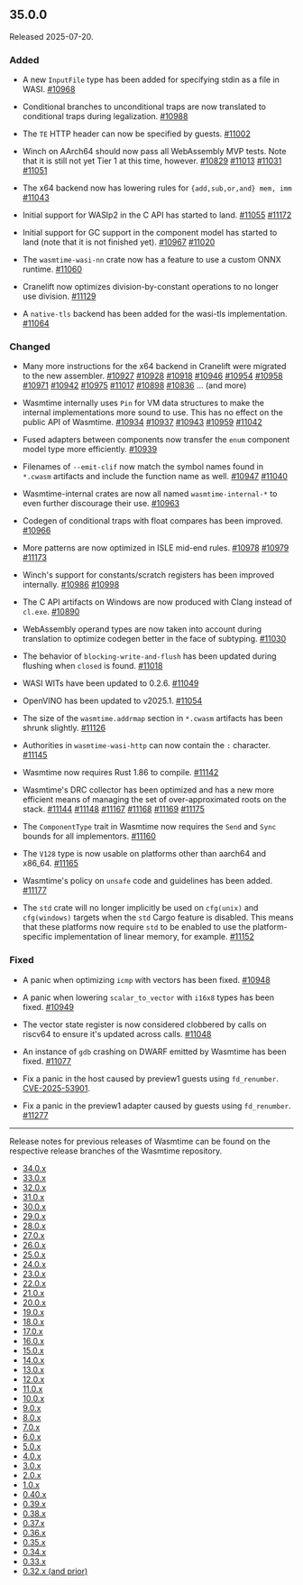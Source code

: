 ## 35.0.0

Released 2025-07-20.

### Added

* A new `InputFile` type has been added for specifying stdin as a file in WASI.
  [#10968](https://github.com/bytecodealliance/wasmtime/pull/10968)

* Conditional branches to unconditional traps are now translated to conditional
  traps during legalization.
  [#10988](https://github.com/bytecodealliance/wasmtime/pull/10988)

* The `TE` HTTP header can now be specified by guests.
  [#11002](https://github.com/bytecodealliance/wasmtime/pull/11002)

* Winch on AArch64 should now pass all WebAssembly MVP tests. Note that it is
  still not yet Tier 1 at this time, however.
  [#10829](https://github.com/bytecodealliance/wasmtime/pull/10829)
  [#11013](https://github.com/bytecodealliance/wasmtime/pull/11013)
  [#11031](https://github.com/bytecodealliance/wasmtime/pull/11031)
  [#11051](https://github.com/bytecodealliance/wasmtime/pull/11051)

* The x64 backend now has lowering rules for `{add,sub,or,and} mem, imm`
  [#11043](https://github.com/bytecodealliance/wasmtime/pull/11043)

* Initial support for WASIp2 in the C API has started to land.
  [#11055](https://github.com/bytecodealliance/wasmtime/pull/11055)
  [#11172](https://github.com/bytecodealliance/wasmtime/pull/11172)

* Initial support for GC support in the component model has started to land
  (note that it is not finished yet).
  [#10967](https://github.com/bytecodealliance/wasmtime/pull/10967)
  [#11020](https://github.com/bytecodealliance/wasmtime/pull/11020)

* The `wasmtime-wasi-nn` crate now has a feature to use a custom ONNX runtime.
  [#11060](https://github.com/bytecodealliance/wasmtime/pull/11060)

* Cranelift now optimizes division-by-constant operations to no longer use
  division.
  [#11129](https://github.com/bytecodealliance/wasmtime/pull/11129)

* A `native-tls` backend has been added for the wasi-tls implementation.
  [#11064](https://github.com/bytecodealliance/wasmtime/pull/11064)

### Changed

* Many more instructions for the x64 backend in Cranelift were migrated to the
  new assembler.
  [#10927](https://github.com/bytecodealliance/wasmtime/pull/10927)
  [#10928](https://github.com/bytecodealliance/wasmtime/pull/10928)
  [#10918](https://github.com/bytecodealliance/wasmtime/pull/10918)
  [#10946](https://github.com/bytecodealliance/wasmtime/pull/10946)
  [#10954](https://github.com/bytecodealliance/wasmtime/pull/10954)
  [#10958](https://github.com/bytecodealliance/wasmtime/pull/10958)
  [#10971](https://github.com/bytecodealliance/wasmtime/pull/10971)
  [#10942](https://github.com/bytecodealliance/wasmtime/pull/10942)
  [#10975](https://github.com/bytecodealliance/wasmtime/pull/10975)
  [#11017](https://github.com/bytecodealliance/wasmtime/pull/11017)
  [#10898](https://github.com/bytecodealliance/wasmtime/pull/10898)
  [#10836](https://github.com/bytecodealliance/wasmtime/pull/10836)
  ... (and more)

* Wasmtime internally uses `Pin` for VM data structures to make the internal
  implementations more sound to use. This has no effect on the public API of
  Wasmtime.
  [#10934](https://github.com/bytecodealliance/wasmtime/pull/10934)
  [#10937](https://github.com/bytecodealliance/wasmtime/pull/10937)
  [#10943](https://github.com/bytecodealliance/wasmtime/pull/10943)
  [#10959](https://github.com/bytecodealliance/wasmtime/pull/10959)
  [#11042](https://github.com/bytecodealliance/wasmtime/pull/11042)

* Fused adapters between components now transfer the `enum` component model type
  more efficiently.
  [#10939](https://github.com/bytecodealliance/wasmtime/pull/10939)

* Filenames of `--emit-clif` now match the symbol names found in `*.cwasm`
  artifacts and include the function name as well.
  [#10947](https://github.com/bytecodealliance/wasmtime/pull/10947)
  [#11040](https://github.com/bytecodealliance/wasmtime/pull/11040)

* Wasmtime-internal crates are now all named `wasmtime-internal-*` to even
  further discourage their use.
  [#10963](https://github.com/bytecodealliance/wasmtime/pull/10963)

* Codegen of conditional traps with float compares has been improved.
  [#10966](https://github.com/bytecodealliance/wasmtime/pull/10966)

* More patterns are now optimized in ISLE mid-end rules.
  [#10978](https://github.com/bytecodealliance/wasmtime/pull/10978)
  [#10979](https://github.com/bytecodealliance/wasmtime/pull/10979)
  [#11173](https://github.com/bytecodealliance/wasmtime/pull/11173)

* Winch's support for constants/scratch registers has been improved internally.
  [#10986](https://github.com/bytecodealliance/wasmtime/pull/10986)
  [#10998](https://github.com/bytecodealliance/wasmtime/pull/10998)

* The C API artifacts on Windows are now produced with Clang instead of
  `cl.exe`.
  [#10890](https://github.com/bytecodealliance/wasmtime/pull/10890)

* WebAssembly operand types are now taken into account during translation to
  optimize codegen better in the face of subtyping.
  [#11030](https://github.com/bytecodealliance/wasmtime/pull/11030)

* The behavior of `blocking-write-and-flush` has been updated during flushing
  when `closed` is found.
  [#11018](https://github.com/bytecodealliance/wasmtime/pull/11018)

* WASI WITs have been updated to 0.2.6.
  [#11049](https://github.com/bytecodealliance/wasmtime/pull/11049)

* OpenVINO has been updated to v2025.1.
  [#11054](https://github.com/bytecodealliance/wasmtime/pull/11054)

* The size of the `wasmtime.addrmap` section in `*.cwasm` artifacts has been
  shrunk slightly.
  [#11126](https://github.com/bytecodealliance/wasmtime/pull/11126)

* Authorities in `wasmtime-wasi-http` can now contain the `:` character.
  [#11145](https://github.com/bytecodealliance/wasmtime/pull/11145)

* Wasmtime now requires Rust 1.86 to compile.
  [#11142](https://github.com/bytecodealliance/wasmtime/pull/11142)

* Wasmtime's DRC collector has been optimized and has a new more efficient means
  of managing the set of over-approximated roots on the stack.
  [#11144](https://github.com/bytecodealliance/wasmtime/pull/11144)
  [#11148](https://github.com/bytecodealliance/wasmtime/pull/11148)
  [#11167](https://github.com/bytecodealliance/wasmtime/pull/11167)
  [#11168](https://github.com/bytecodealliance/wasmtime/pull/11168)
  [#11169](https://github.com/bytecodealliance/wasmtime/pull/11169)
  [#11175](https://github.com/bytecodealliance/wasmtime/pull/11175)

* The `ComponentType` trait in Wasmtime now requires the `Send` and `Sync`
  bounds for all implementors.
  [#11160](https://github.com/bytecodealliance/wasmtime/pull/11160)

* The `V128` type is now usable on platforms other than aarch64 and x86\_64.
  [#11165](https://github.com/bytecodealliance/wasmtime/pull/11165)

* Wasmtime's policy on `unsafe` code and guidelines has been added.
  [#11177](https://github.com/bytecodealliance/wasmtime/pull/11177)

* The `std` crate will no longer implicitly be used on `cfg(unix)` and
  `cfg(windows)` targets when the `std` Cargo feature is disabled. This means
  that these platforms now require `std` to be enabled to use the
  platform-specific implementation of linear memory, for example.
  [#11152](https://github.com/bytecodealliance/wasmtime/pull/11152)

### Fixed

* A panic when optimizing `icmp` with vectors has been fixed.
  [#10948](https://github.com/bytecodealliance/wasmtime/pull/10948)

* A panic when lowering `scalar_to_vector` with `i16x8` types has been fixed.
  [#10949](https://github.com/bytecodealliance/wasmtime/pull/10949)

* The vector state register is now considered clobbered by calls on riscv64 to
  ensure it's updated across calls.
  [#11048](https://github.com/bytecodealliance/wasmtime/pull/11048)

* An instance of `gdb` crashing on DWARF emitted by Wasmtime has been fixed.
  [#11077](https://github.com/bytecodealliance/wasmtime/pull/11077)

* Fix a panic in the host caused by preview1 guests using `fd_renumber`.
  [CVE-2025-53901](https://github.com/bytecodealliance/wasmtime/security/advisories/GHSA-fm79-3f68-h2fc).

* Fix a panic in the preview1 adapter caused by guests using `fd_renumber`.
  [#11277](https://github.com/bytecodealliance/wasmtime/pull/11277)

--------------------------------------------------------------------------------

Release notes for previous releases of Wasmtime can be found on the respective
release branches of the Wasmtime repository.

<!-- ARCHIVE_START -->
* [34.0.x](https://github.com/bytecodealliance/wasmtime/blob/release-34.0.0/RELEASES.md)
* [33.0.x](https://github.com/bytecodealliance/wasmtime/blob/release-33.0.0/RELEASES.md)
* [32.0.x](https://github.com/bytecodealliance/wasmtime/blob/release-32.0.0/RELEASES.md)
* [31.0.x](https://github.com/bytecodealliance/wasmtime/blob/release-31.0.0/RELEASES.md)
* [30.0.x](https://github.com/bytecodealliance/wasmtime/blob/release-30.0.0/RELEASES.md)
* [29.0.x](https://github.com/bytecodealliance/wasmtime/blob/release-29.0.0/RELEASES.md)
* [28.0.x](https://github.com/bytecodealliance/wasmtime/blob/release-28.0.0/RELEASES.md)
* [27.0.x](https://github.com/bytecodealliance/wasmtime/blob/release-27.0.0/RELEASES.md)
* [26.0.x](https://github.com/bytecodealliance/wasmtime/blob/release-26.0.0/RELEASES.md)
* [25.0.x](https://github.com/bytecodealliance/wasmtime/blob/release-25.0.0/RELEASES.md)
* [24.0.x](https://github.com/bytecodealliance/wasmtime/blob/release-24.0.0/RELEASES.md)
* [23.0.x](https://github.com/bytecodealliance/wasmtime/blob/release-23.0.0/RELEASES.md)
* [22.0.x](https://github.com/bytecodealliance/wasmtime/blob/release-22.0.0/RELEASES.md)
* [21.0.x](https://github.com/bytecodealliance/wasmtime/blob/release-21.0.0/RELEASES.md)
* [20.0.x](https://github.com/bytecodealliance/wasmtime/blob/release-20.0.0/RELEASES.md)
* [19.0.x](https://github.com/bytecodealliance/wasmtime/blob/release-19.0.0/RELEASES.md)
* [18.0.x](https://github.com/bytecodealliance/wasmtime/blob/release-18.0.0/RELEASES.md)
* [17.0.x](https://github.com/bytecodealliance/wasmtime/blob/release-17.0.0/RELEASES.md)
* [16.0.x](https://github.com/bytecodealliance/wasmtime/blob/release-16.0.0/RELEASES.md)
* [15.0.x](https://github.com/bytecodealliance/wasmtime/blob/release-15.0.0/RELEASES.md)
* [14.0.x](https://github.com/bytecodealliance/wasmtime/blob/release-14.0.0/RELEASES.md)
* [13.0.x](https://github.com/bytecodealliance/wasmtime/blob/release-13.0.0/RELEASES.md)
* [12.0.x](https://github.com/bytecodealliance/wasmtime/blob/release-12.0.0/RELEASES.md)
* [11.0.x](https://github.com/bytecodealliance/wasmtime/blob/release-11.0.0/RELEASES.md)
* [10.0.x](https://github.com/bytecodealliance/wasmtime/blob/release-10.0.0/RELEASES.md)
* [9.0.x](https://github.com/bytecodealliance/wasmtime/blob/release-9.0.0/RELEASES.md)
* [8.0.x](https://github.com/bytecodealliance/wasmtime/blob/release-8.0.0/RELEASES.md)
* [7.0.x](https://github.com/bytecodealliance/wasmtime/blob/release-7.0.0/RELEASES.md)
* [6.0.x](https://github.com/bytecodealliance/wasmtime/blob/release-6.0.0/RELEASES.md)
* [5.0.x](https://github.com/bytecodealliance/wasmtime/blob/release-5.0.0/RELEASES.md)
* [4.0.x](https://github.com/bytecodealliance/wasmtime/blob/release-4.0.0/RELEASES.md)
* [3.0.x](https://github.com/bytecodealliance/wasmtime/blob/release-3.0.0/RELEASES.md)
* [2.0.x](https://github.com/bytecodealliance/wasmtime/blob/release-2.0.0/RELEASES.md)
* [1.0.x](https://github.com/bytecodealliance/wasmtime/blob/release-1.0.0/RELEASES.md)
* [0.40.x](https://github.com/bytecodealliance/wasmtime/blob/release-0.40.0/RELEASES.md)
* [0.39.x](https://github.com/bytecodealliance/wasmtime/blob/release-0.39.0/RELEASES.md)
* [0.38.x](https://github.com/bytecodealliance/wasmtime/blob/release-0.38.0/RELEASES.md)
* [0.37.x](https://github.com/bytecodealliance/wasmtime/blob/release-0.37.0/RELEASES.md)
* [0.36.x](https://github.com/bytecodealliance/wasmtime/blob/release-0.36.0/RELEASES.md)
* [0.35.x](https://github.com/bytecodealliance/wasmtime/blob/release-0.35.0/RELEASES.md)
* [0.34.x](https://github.com/bytecodealliance/wasmtime/blob/release-0.34.0/RELEASES.md)
* [0.33.x](https://github.com/bytecodealliance/wasmtime/blob/release-0.33.0/RELEASES.md)
* [0.32.x (and prior)](https://github.com/bytecodealliance/wasmtime/blob/release-0.32.0/RELEASES.md)
